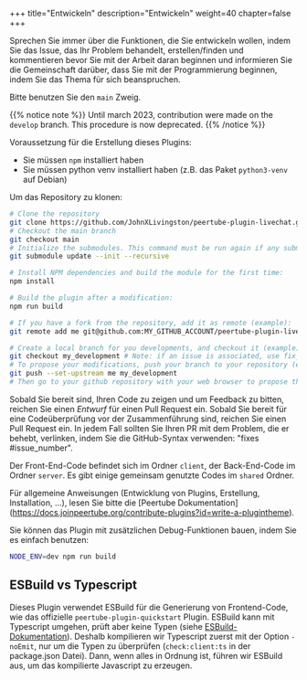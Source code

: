 +++
title="Entwickeln"
description="Entwickeln"
weight=40
chapter=false
+++

Sprechen Sie immer über die Funktionen, die Sie entwickeln wollen, indem Sie das Issue, das Ihr Problem behandelt, erstellen/finden und kommentieren bevor Sie mit der Arbeit daran beginnen und informieren Sie die Gemeinschaft darüber, dass Sie mit der Programmierung beginnen, indem Sie das Thema für sich beanspruchen.

Bitte benutzen Sie den `main` Zweig.

{{% notice note %}}
Until march 2023, contribution were made on the `develop` branch. This procedure is now deprecated.
{{% /notice %}}

Voraussetzung für die Erstellung dieses Plugins:

- Sie müssen `npm` installiert haben
- Sie müssen python venv installiert haben (z.B. das Paket `python3-venv` auf Debian)

Um das Repository zu klonen:

```bash
# Clone the repository
git clone https://github.com/JohnXLivingston/peertube-plugin-livechat.git
# Checkout the main branch
git checkout main
# Initialize the submodules. This command must be run again if any submodules' version changes.
git submodule update --init --recursive

# Install NPM dependencies and build the module for the first time:
npm install

# Build the plugin after a modification:
npm run build

# If you have a fork from the repository, add it as remote (example):
git remote add me git@github.com:MY_GITHUB_ACCOUNT/peertube-plugin-livechat.git

# Create a local branch for you developments, and checkout it (example):
git checkout my_development # Note: if an issue is associated, use fix_1234 as your branch name (where 1234 is the issue's number)
# To propose your modifications, push your branch to your repository (example):
git push --set-upstream me my_development
# Then go to your github repository with your web browser to propose the Pull Request (see additional instructions below)
```

Sobald Sie bereit sind, Ihren Code zu zeigen und um Feedback zu bitten, reichen Sie einen *Entwurf* für einen Pull Request ein.
Sobald Sie bereit für eine Codeüberprüfung vor der Zusammenführung sind, reichen Sie einen Pull Request ein. In jedem Fall sollten Sie Ihren PR mit dem Problem, die er behebt, verlinken, indem Sie die GitHub-Syntax verwenden: "fixes #issue_number".

Der Front-End-Code befindet sich im Ordner `client`, der Back-End-Code im Ordner `server`. Es gibt einige gemeinsam genutzte Codes im `shared` Ordner.

Für allgemeine Anweisungen (Entwicklung von Plugins, Erstellung, Installation, ...), lesen Sie bitte die [Peertube Dokumentation] (https://docs.joinpeertube.org/contribute-plugins?id=write-a-plugintheme).

Sie können das Plugin mit zusätzlichen Debug-Funktionen bauen, indem Sie es einfach benutzen:

```bash
NODE_ENV=dev npm run build
```

## ESBuild vs Typescript

Dieses Plugin verwendet ESBuild für die Generierung von Frontend-Code, wie das offizielle `peertube-plugin-quickstart` Plugin.
ESBuild kann mit Typescript umgehen, prüft aber keine Typen
(siehe [ESBuild-Dokumentation](https://esbuild.github.io/content-types/#typescript)).
Deshalb kompilieren wir Typescript zuerst mit der Option `-noEmit`, nur um die Typen zu überprüfen (`check:client:ts` in der package.json Datei).
Dann, wenn alles in Ordnung ist, führen wir ESBuild aus, um das kompilierte Javascript zu erzeugen.
